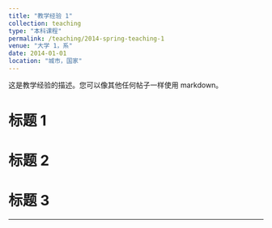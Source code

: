 ```yaml
---
title: "教学经验 1"
collection: teaching
type: "本科课程"
permalink: /teaching/2014-spring-teaching-1
venue: "大学 1，系"
date: 2014-01-01
location: "城市，国家"
---
```


这是教学经验的描述。您可以像其他任何帖子一样使用 markdown。

标题 1
======

标题 2
======

标题 3
======
---
